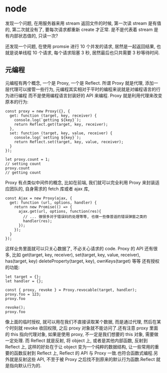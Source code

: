  # node

发现一个问题, 在用服务器来用 stream 返回文件的时候, 第一次读 stream 是有值的, 第二次就没有了, 要每次请求都重新 create 才正常.
是不是代表着 stream 是有内部状态值的, 只读一次?

还发现一个问题, 在使用 promsie 进行 10 个并发的请求, 居然是一起返回结果, 也就是说单线程 10 个请求, 每个请求阻塞 3 秒, 居然最后也只共需要 3 秒等待时间.

## 元编程
元编程有两个概念, 一个是 Proxy, 一个是 Reflect. 所谓 Proxy 就是代理, 添加一层代理可以接管一些行为, 元编程其实相对于平时的编程来说就是对编程语言的行为进行编程
而不是使用编程语言封装好的 API 来编程. Proxy 就是利用代理来改变原本的行为:
```
const proxy = new Proxy({}, {
  get: function (target, key, receiver) {
    console.log(`getting ${key}`);
    return Reflect.get(target, key, receiver);
  },
  set: function (target, key, value, receiver) {
    console.log(`setting ${key}`);
    return Reflect.set(target, key, value, receiver);
  }
});

let proxy.count = 1;
// setting count
proxy.count
// getting count
```
Proxy 有点类似中间件的概念, 比如在前端, 我们就可以完全利用 Proxy 来封装适应团队的, 自身需求的 fetch 库或者 ajax 库, 
```
const Ajax = new Proxy(ajax, {
  get: function (url, options, handler) {
    return new Promise(() => {
      ajax.get(url, options, function(res){
        // ... 做很多对于错误码的处理等等, 也做一些像普适的错误弹窗之类的
        handler(res);
      });
    });
  }
});
```
这样业务里面就可以只关心数据了, 不必关心请求的 code. Proxy 的 API 还有很多, 比如 get(target, key, receiver), set(target, key, value, receiver), has(target, key)
deleteProperty(target, key), ownKeys(target) 等等
还有授权的功能:
```
let target = {};
let handler = {};

const { proxy, revoke } = Proxy.revocable(target, handler);
proxy.foo = 123;
proxy.foo

revoke();
proxy.foo
```
像上面的临时授权, 就可以用在我们不直接读取某个数据, 而是通过代理, 然后在某个时刻就 revoke 收回权限, 之后 proxy 对象就不能访问了.还有注意 proxy 里面的 this 指向代理对象, 
如果是使用 proxy, 不一定是我们想要的 this 对象, 需要做一定处理.
而 Reflect 就是反射, 将 object 上, 或者是其他内部函数, 反射到 Reflect 上, 这样的好处在于让 object 变为一个纯粹的数据结构, 让一些常用的重要的函数反射到 Reflect 上, Reflect 的
API 与 Proxy 一致.也符合函数式编程.另外就是反射这些 API, 不至于被 Proxy 之后找不到原来的默认行为函数.Reflect 就是指向默认行为的.